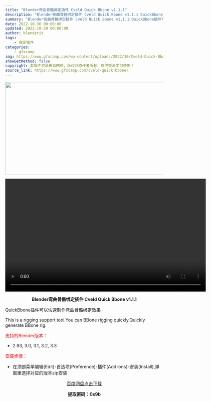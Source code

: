 ```yaml
---
title: "Blender弯曲骨骼绑定插件 Cveld Quick Bbone v1.1.1"
description: "Blender弯曲骨骼绑定插件 Cveld Quick Bbone v1.1.1 QuickBbone插件可以快速制作弯曲骨骼绑定效果 This is a rigging support tool.Y..."
summary: "Blender弯曲骨骼绑定插件 Cveld Quick Bbone v1.1.1 QuickBbone插件可以快速制作弯曲骨骼绑定效果 This is a rigging support tool.Y..."
date: 2022-10-30 00:00:00
updated: 2022-10-30 00:00:00
author: blenderit
tags: 
    - 绑定插件
categories:
    - gfxcamp
img: https://www.gfxcamp.com/wp-content/uploads/2022/10/Cveld-Quick-Bbone.jpg
showGetMethod: false
copyright: 本插件资源来自网络，版权归原作者所有，仅供交流学习使用！
source_link: https://www.gfxcamp.com/cveld-quick-bbone/
---
```

<div><p><img decoding="async" class="aligncenter size-full wp-image-107886" src="https://www.gfxcamp.com/wp-content/uploads/2022/10/Cveld-Quick-Bbone.jpg" data-src="https://www.gfxcamp.com/wp-content/uploads/2022/10/Cveld-Quick-Bbone.jpg" alt="" width="590" height="295" data-srcset="https://www.gfxcamp.com/wp-content/uploads/2022/10/Cveld-Quick-Bbone.jpg 590w, https://www.gfxcamp.com/wp-content/uploads/2022/10/Cveld-Quick-Bbone-150x75.jpg 150w" data-sizes="(max-width: 590px) 100vw, 590px"><br>
</p><center><div style="width: 640px;" class="wp-video"><!--[if lt IE 9]><script>document.createElement('video');</script><![endif]-->
<video class="wp-video-shortcode" id="video-107890-1" width="640" height="360" preload="true" controls="controls"><source type="video/mp4" src="https://cloud.video.taobao.com//play/u/80049544/p/2/e/6/t/1/384677275047.mp4?_=1"></source><a href="https://cloud.video.taobao.com//play/u/80049544/p/2/e/6/t/1/384677275047.mp4">https://cloud.video.taobao.com//play/u/80049544/p/2/e/6/t/1/384677275047.mp4</a></video></div></center><p style="text-align: center;"><strong>Blender弯曲骨骼绑定插件 Cveld Quick Bbone v1.1.1</strong></p><p>QuickBbone插件可以快速制作弯曲骨骼绑定效果</p><p>This is a rigging support tool.You can BBone rigging quickly.Quickly generate BBone rig.</p><p style="text-align: left;"><span style="color: #ff0000;">支持的Blender版本：</span></p><ul>
<li style="text-align: left;">2.93, 3.0, 3.1, 3.2, 3.3</li>
</ul><p><span style="color: #ff0000;">安装步骤：</span></p><ul>
<li>在顶部菜单编辑(Edit)-首选项(Preference)-插件(Add-ons)-安装(Install),弹窗里选择对应的版本zip安装</li>
</ul><p style="text-align: center;"><a class="maxbutton-3 maxbutton maxbutton-baidu" target="_blank" rel="noopener" href="https://pan.baidu.com/s/1IUNgO15Uo1m6IMkm27gogQ?pwd=0s9b"><span class="mb-text">百度网盘点击下载</span></a></p><p style="text-align: center;"><strong>提取密码：0s9b</strong></p></div>